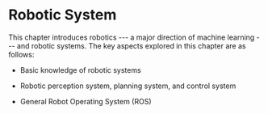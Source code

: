 # Robotic System

This chapter introduces robotics --- a major direction of machine
learning --- and robotic systems. The key aspects explored in this
chapter are as follows:

-   Basic knowledge of robotic systems

-   Robotic perception system, planning system, and control system

-   General Robot Operating System (ROS)
